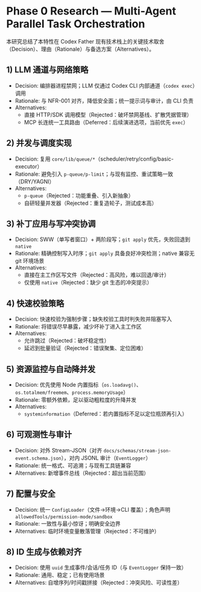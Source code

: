 # Phase 0 Research — Multi-Agent Parallel Task Orchestration

本研究总结了本特性在 Codex
Father 现有技术栈上的关键技术取舍（Decision）、理由（Rationale）与备选方案（Alternatives）。

## 1) LLM 通道与网络策略

- Decision: 编排器进程禁网；LLM 仅通过 Codex CLI 内部通道（`codex exec`）调用
- Rationale: 与 NFR-001 对齐，降低安全面；统一提示词与审计，由 CLI 负责
- Alternatives:
  - 直接 HTTP/SDK 调用模型（Rejected：破坏禁网基线、扩散凭据管理）
  - MCP 长连统一工具路由（Deferred：后续演进选项，当前优先 `exec`）

## 2) 并发与调度实现

- Decision: 复用 `core/lib/queue/*`（scheduler/retry/config/basic-executor）
- Rationale: 避免引入 `p-queue/p-limit`；与现有监控、重试策略一致（DRY/YAGNI）
- Alternatives:
  - `p-queue`（Rejected：功能重叠、引入新抽象）
  - 自研轻量并发器（Rejected：重复造轮子，测试成本高）

## 3) 补丁应用与写冲突协调

- Decision: SWW（单写者窗口）+ 两阶段写；`git apply` 优先，失败回退到 `native`
- Rationale: 精确控制写入时序；`git apply`
  具备良好冲突检测；native 兼容无 git 环境场景
- Alternatives:
  - 直接在主工作区写文件（Rejected：高风险，难以回退/审计）
  - 仅使用 `native`（Rejected：缺少 git 生态的冲突提示）

## 4) 快速校验策略

- Decision: 快速校验为强制步骤；缺失校验工具时判失败并阻塞写入
- Rationale: 将错误尽早暴露，减少坏补丁进入主工作区
- Alternatives:
  - 允许跳过（Rejected：破坏稳定性）
  - 延迟到批量验证（Rejected：错误聚集、定位困难）

## 5) 资源监控与自动降并发

- Decision: 优先使用 Node 内置指标（`os.loadavg()`、`os.totalmem/freemem`、`process.memoryUsage`）
- Rationale: 零额外依赖，足以驱动粗粒度的升降并发
- Alternatives:
  - `systeminformation`（Deferred：若内置指标不足以定位瓶颈再引入）

## 6) 可观测性与审计

- Decision: 对外 Stream-JSON（对齐
  `docs/schemas/stream-json-event.schema.json`），对内 JSONL 审计（`EventLogger`）
- Rationale: 统一格式、可追溯；与现有工具链兼容
- Alternatives: 新增事件总线（Rejected：超出当前范围）

## 7) 配置与安全

- Decision: 统一 `ConfigLoader`（文件→环境→CLI 覆盖）；角色声明
  `allowedTools/permission-mode/sandbox`
- Rationale: 一致性与最小惊讶；明确安全边界
- Alternatives: 临时环境变量散落管理（Rejected：不可维护）

## 8) ID 生成与依赖对齐

- Decision: 使用 `uuid` 生成事件/会话/任务 ID（与 `EventLogger` 保持一致）
- Rationale: 通用、稳定；已有使用场景
- Alternatives: 自增序列/时间戳拼接（Rejected：冲突风险、可读性差）
